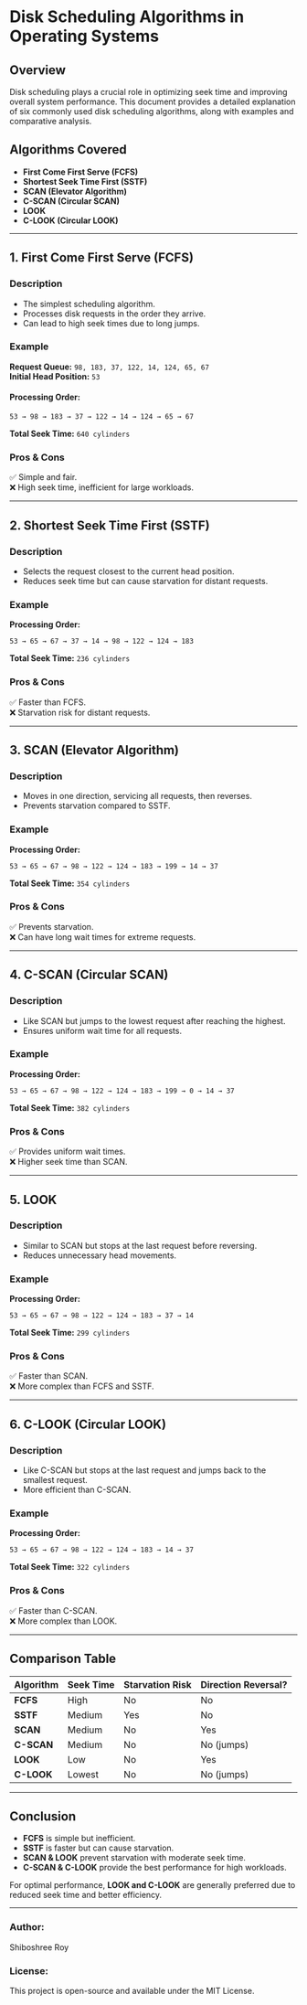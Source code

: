 # **Disk Scheduling Algorithms in Operating Systems**  

## **Overview**  
Disk scheduling plays a crucial role in optimizing seek time and improving overall system performance. This document provides a detailed explanation of six commonly used disk scheduling algorithms, along with examples and comparative analysis.  

## **Algorithms Covered**  
- **First Come First Serve (FCFS)**  
- **Shortest Seek Time First (SSTF)**  
- **SCAN (Elevator Algorithm)**  
- **C-SCAN (Circular SCAN)**  
- **LOOK**  
- **C-LOOK (Circular LOOK)**  

---

## **1. First Come First Serve (FCFS)**  
### **Description**  
- The simplest scheduling algorithm.  
- Processes disk requests in the order they arrive.  
- Can lead to high seek times due to long jumps.  

### **Example**  
**Request Queue:** `98, 183, 37, 122, 14, 124, 65, 67`  
**Initial Head Position:** `53`  

#### **Processing Order:**  
```
53 → 98 → 183 → 37 → 122 → 14 → 124 → 65 → 67
```
**Total Seek Time:** `640 cylinders`  

### **Pros & Cons**  
✅ Simple and fair.  
❌ High seek time, inefficient for large workloads.  

---

## **2. Shortest Seek Time First (SSTF)**  
### **Description**  
- Selects the request closest to the current head position.  
- Reduces seek time but can cause starvation for distant requests.  

### **Example**  
**Processing Order:**  
```
53 → 65 → 67 → 37 → 14 → 98 → 122 → 124 → 183
```
**Total Seek Time:** `236 cylinders`  

### **Pros & Cons**  
✅ Faster than FCFS.  
❌ Starvation risk for distant requests.  

---

## **3. SCAN (Elevator Algorithm)**  
### **Description**  
- Moves in one direction, servicing all requests, then reverses.  
- Prevents starvation compared to SSTF.  

### **Example**  
**Processing Order:**  
```
53 → 65 → 67 → 98 → 122 → 124 → 183 → 199 → 14 → 37
```
**Total Seek Time:** `354 cylinders`  

### **Pros & Cons**  
✅ Prevents starvation.  
❌ Can have long wait times for extreme requests.  

---

## **4. C-SCAN (Circular SCAN)**  
### **Description**  
- Like SCAN but jumps to the lowest request after reaching the highest.  
- Ensures uniform wait time for all requests.  

### **Example**  
**Processing Order:**  
```
53 → 65 → 67 → 98 → 122 → 124 → 183 → 199 → 0 → 14 → 37
```
**Total Seek Time:** `382 cylinders`  

### **Pros & Cons**  
✅ Provides uniform wait times.  
❌ Higher seek time than SCAN.  

---

## **5. LOOK**  
### **Description**  
- Similar to SCAN but stops at the last request before reversing.  
- Reduces unnecessary head movements.  

### **Example**  
**Processing Order:**  
```
53 → 65 → 67 → 98 → 122 → 124 → 183 → 37 → 14
```
**Total Seek Time:** `299 cylinders`  

### **Pros & Cons**  
✅ Faster than SCAN.  
❌ More complex than FCFS and SSTF.  

---

## **6. C-LOOK (Circular LOOK)**  
### **Description**  
- Like C-SCAN but stops at the last request and jumps back to the smallest request.  
- More efficient than C-SCAN.  

### **Example**  
**Processing Order:**  
```
53 → 65 → 67 → 98 → 122 → 124 → 183 → 14 → 37
```
**Total Seek Time:** `322 cylinders`  

### **Pros & Cons**  
✅ Faster than C-SCAN.  
❌ More complex than LOOK.  

---

## **Comparison Table**  

| Algorithm | Seek Time | Starvation Risk | Direction Reversal? |
|-----------|-----------|-----------------|------------------|
| **FCFS**  | High      | No              | No              |
| **SSTF**  | Medium    | Yes             | No              |
| **SCAN**  | Medium    | No              | Yes             |
| **C-SCAN**| Medium    | No              | No (jumps)      |
| **LOOK**  | Low       | No              | Yes             |
| **C-LOOK**| Lowest    | No              | No (jumps)      |

---

## **Conclusion**  
- **FCFS** is simple but inefficient.  
- **SSTF** is faster but can cause starvation.  
- **SCAN & LOOK** prevent starvation with moderate seek time.  
- **C-SCAN & C-LOOK** provide the best performance for high workloads.  

For optimal performance, **LOOK and C-LOOK** are generally preferred due to reduced seek time and better efficiency.  

---

### **Author:**  
Shiboshree Roy 

### **License:**  
This project is open-source and available under the MIT License.
